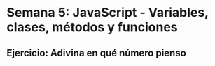 <div style="page-break-after: always; visibility: hidden"> 
\pagebreak 
</div>

# Semana 5: JavaScript - Variables, clases, métodos y funciones

## Ejercicio: Adivina en qué número pienso
